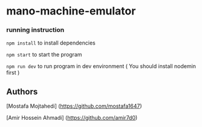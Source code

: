# mano-machine-emulator

### running instruction

`npm install` to install dependencies

`npm start` to start the program

`npm run dev` to run program in dev environment ( You should install nodemin first )

## Authors
[Mostafa Mojtahedi] (https://github.com/mostafa1647)


[Amir Hossein Ahmadi] (https://github.com/amir7d0)
